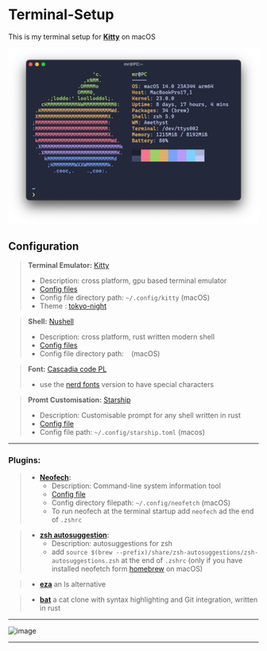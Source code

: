 # Terminal-Setup
This is my terminal setup for **[Kitty](https://github.com/kovidgoyal/kitty)** on macOS

![image](/Media/focus.png)

## Configuration

> **Terminal Emulator:** [Kitty](https://github.com/kovidgoyal/kitty)
>  - Description: cross platform, gpu based terminal emulator 
>  - [Config files](Config-Files/kitty)
>  - Config file directory path:  ```~/.config/kitty``` (macOS)
>  - Theme : [tokyo-night](https://github.com/davidmathers/tokyo-night-kitty-theme)

> **Shell:** [Nushell](https://github.com/nushell/nushell)
>  - Description: cross platform, rust written modern shell 
>  - [Config files]()
>  - Config file directory path:  ``` ``` (macOS)

>**Font:** [Cascadia code PL](https://github.com/microsoft/cascadia-code)
>  - use the [nerd fonts](https://github.com/ryanoasis/nerd-fonts) version to have special characters


>**Promt Customisation:** [Starship](https://github.com/starship/starship)
>  - Description: Customisable prompt for any shell written in rust
>  - [Config file](Config-Files/starship.toml)
>  - Config file path:  ```~/.config/starship.toml``` (macos)

----
### Plugins:
>  - **[Neofech](https://github.com/dylanaraps/neofetch):**
>    - Description: Command-line system information tool
>    - [Config file](Config-Files/neofetch)
>    - Config directory filepath: ```~/.config/neofetch``` (macOS)
>    - To run neofech at the terminal startup add ```neofech``` ad the end of ```.zshrc``` 

  
>  - **[zsh autosuggestion](https://github.com/zsh-users/zsh-autosuggestions):**
>    - Description: autosuggestions for zsh
>    - add ```source $(brew --prefix)/share/zsh-autosuggestions/zsh-autosuggestions.zsh``` at the end of ```.zshrc``` (only if you have installed neofetch form [homebrew](https://github.com/Homebrew/brew) on macOS)

>  - **[eza](https://github.com/eza-community/eza)** an ls alternative

>  - **[bat](https://github.com/sharkdp/bat)** a cat clone with syntax highlighting and Git integration, written in rust

---

![image](/Media/large.png)

---

